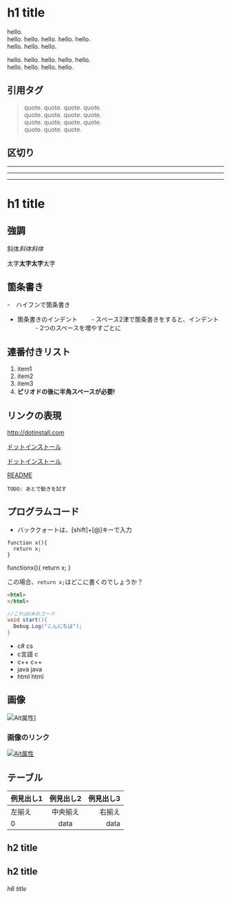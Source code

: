 # h1 title

hello.  
hello. hello. hello. hello. hello.  
hello. hello. hello.

hello. hello. hello. hello. hello.  
hello. hello. hello. hello.

## 引用タグ
>quote. quote. quote. quote.  
quote. quote. quote. quote.  
quote. quote. quote. quote.  
quote. quote. quote.

## 区切り

---

***

___

h1 title
===

## 強調
斜体*斜体斜体*

太字**太字太字**太字

## 箇条書き
-　ハイフンで箇条書き

- 箇条書きのインデント
　　- スペース2津で箇条書きをすると、インデント
　　　- 2つのスペースを増やすごとに

## 連番付きリスト
1. item1
1. item2
1. item3
1. **ピリオドの後に半角スペースが必要!**

## リンクの表現

<http://dotinstall.com>

[ドットインストール](http://dotinstall.com)

[ドットインストール](http://dotinstall.com"これはドットインストールです")

[README](readme.md)

    TODO: あとで動きを試す

## プログラムコード
- バッククォートは、[shift]+[@]キーで入力

```
function x(){
  return x;
}
```

functionx(){
  return x;
}

この場合、`return x;`はどこに書くのでしょうか？

```html
<html>
</html>
```

```cs
//これはc#のコード
void start(){
  Debug.Log("こんにちは");
}
```

- c# cs
- c言語 c
- c++ c++
- java java
- html html

## 画像
![Alt属性](http://dotinstall.com/img/logo_200x200.png "タイトル属性")]

### 画像のリンク
[![Alt属性](http://dotinstall.com/img/logo_200x200.png "タイトル属性")](http://dotinstall.com)

## テーブル
|例見出し1|例見出し2|例見出し3|
|:---|:---:|---:|
|左揃え|中央揃え|右揃え|
|0|data|data|




## h2 title

h2 title
---


###### h6 title
